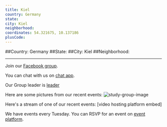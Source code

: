 ```yaml
---
title: Kiel
country: Germany
state: 
city: Kiel
neighborhood: 
coordinates: 54.321675, 10.137186
plusCode:
---
```


##Country: Germany
##State: 
##City: Kiel
##Neighborhood: 
*****
Join our [Facebook group](https://www.facebook.com/groups/free.code.camp.kiel).

You can chat with us on [chat app]().

Our Group leader is [leader]()

Here are some pictures from our recent events:
![study-group-image]()

Here's a stream of one of our recent events:
[video hosting platform embed]

We have events every Tuesday. You can RSVP for an event on [event platform]().

